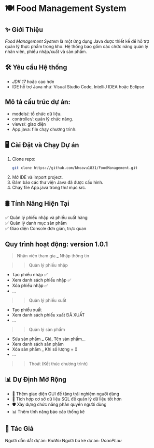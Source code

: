# 🍽️ Food Management System

## ✨ Giới Thiệu
*Food Management System* là một ứng dụng Java được thiết kế để hỗ trợ quản lý thực phẩm trong kho. Hệ thống bao gồm các chức năng quản lý nhân viên, phiếu nhập/xuất và sản phẩm.

## 🛠️ Yêu cầu Hệ thống
- *JDK 17* hoặc cao hơn
- IDE hỗ trợ Java như: Visual Studio Code, IntelliJ IDEA hoặc Eclipse

## Mô tả cấu trúc dự án:
- models/: tổ chức dữ liệu.
- controller/: quản lý chức năng. 
- views/: giao diện 
- App.java: file chạy chương trình.


## 🖥️ Cài Đặt và Chạy Dự án
1. Clone repo:
   ```bash
   git clone https://github.com/khoavu1831/FoodManagement.git
   ```
2. Mở IDE và import project.
3. Đảm bảo các thư viện Java đã được cấu hình.
4. Chạy file App.java trong thư mục src.

## 🛢️ Tính Năng Hiện Tại
✅ Quản lý phiếu nhập và phiếu xuất hàng  
✅ Quản lý danh mục sản phẩm  
✅ Giao diện Console đơn giản, trực quan  

## Quy trình hoạt động: version 1.0.1
> Nhân viên tham gia _ Nhập thông tin

>> Quản lý phiếu nhập
+ Tạo phiếu nhập ✅
+ Xem danh sách phiếu nhập ✅
+ Xóa phiếu nhập ✅
+ ...

>> Quản lý phiếu xuất
+ Tạo phiếu xuất
+ Xem danh sách phiếu xuất ĐÃ XUẤT
+ ...

>> Quản lý sản phẩm
+ Sửa sản phẩm _ Giá, Tên sản phẩm...
+ Xem danh sách sản phẩm
+ Xóa sản phẩm _ Khi số lượng = 0
+ ...

>> Thoát (Kết thúc chương trình)

## 📊 Dự Định Mở Rộng
- 🎨 Thêm giao diện GUI để tăng trải nghiệm người dùng
- 📃 Tích hợp cơ sở dữ liệu SQL để quản lý dữ liệu tốt hơn
- 🛡️ Xây dựng chức năng phân quyền người dùng
- 📊 Thêm tính năng báo cáo thống kê

## 👤 Tác Giả
Người dẫn dắt dự án: *KaiWu*
Người bú ké dự án: *DoanPLuu*


